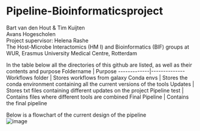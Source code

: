 # Pipeline-Bioinformaticsproject
Bart van den Hout & Tim Kuijten  
Avans Hogescholen  
Project supervisor: Helena Rashe  
The Host-Microbe Interactomics (HM I) and Bioinformatics (BIF) groups at WUR, Erasmus University Medical Centre, Rotterdam


In the table below all the directories of this github are listed, as well as their contents and purpose
Foldername | Purpose
-------------|--------------
Workflows folder | Stores workflows from galaxy
Conda envs | Stores the conda environment containing all the current versions of the tools
Updates | Stores txt files containing different updates on the project
Pipeline test | Contains files where different tools are combined
Final Pipeline | Contains the final pipeline

Below is a flowchart of the current design of the pipeline  
![image](https://user-images.githubusercontent.com/101572525/176131441-86135f30-8d64-41f6-9826-a4aac694f0ff.png)
